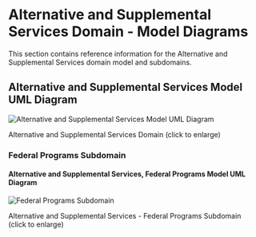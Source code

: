 # Alternative and Supplemental Services Domain - Model Diagrams

This section contains reference information for the Alternative and Supplemental
Services domain model and subdomains.

## Alternative and Supplemental Services Model UML Diagram

![Alternative and Supplemental Services Model UML Diagram](../../../img/Alternative%20and%20Supplemental%20Services%20Model%20UML%20Diagram.png)

Alternative and Supplemental Services Domain (click to enlarge)

### Federal Programs Subdomain

#### Alternative and Supplemental Services, Federal Programs Model UML Diagram

![Federal Programs Subdomain](../../../img/Federal%20Programs%20Subdomain.png)

Alternative and Supplemental Services - Federal Programs Subdomain (click to
enlarge)
